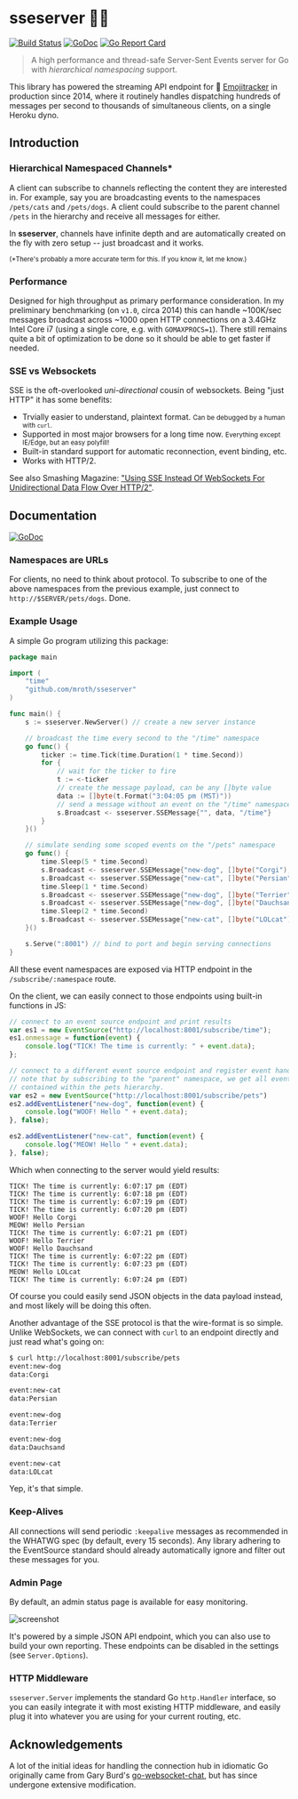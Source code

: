 # sseserver :surfing_man:

[![Build Status](https://travis-ci.org/mroth/sseserver.svg?branch=master)](https://travis-ci.org/mroth/sseserver)
[![GoDoc](https://godoc.org/github.com/mroth/sseserver?status.svg)](https://godoc.org/github.com/mroth/sseserver)
[![Go Report Card](https://goreportcard.com/badge/github.com/mroth/sseserver)](https://goreportcard.com/report/github.com/mroth/sseserver)

> A high performance and thread-safe Server-Sent Events server for Go with
_hierarchical namespacing_ support.

This library has powered the streaming API endpoint for
:dizzy: [Emojitracker](https://emojitracker.com) in production since 2014, where
it routinely handles dispatching hundreds of messages per second to thousands of
simultaneous clients, on a single Heroku dyno.

## Introduction

### Hierarchical Namespaced Channels*

A client can subscribe to channels reflecting the content they are interested
in. For example, say you are broadcasting events to the namespaces `/pets/cats`
and `/pets/dogs`. A client could subscribe to the parent channel `/pets` in the
hierarchy and receive all messages for either.

In **sseserver**, channels have infinite depth and are automatically created on
the fly with zero setup -- just broadcast and it works.

<small>(*There's probably a more accurate term for this.  If you know it, let me
know.)</small>

### Performance

Designed for high throughput as primary performance consideration. In my
preliminary benchmarking (on `v1.0`, circa 2014) this can handle ~100K/sec
messages broadcast across ~1000 open HTTP connections on a 3.4GHz Intel Core i7
(using a single  core, e.g. with `GOMAXPROCS=1`).  There still remains quite a
bit of optimization to be done so it should be able to get faster if needed.

### SSE vs Websockets

SSE is the oft-overlooked *uni-directional* cousin of websockets. Being "just
HTTP" it has some benefits:

- Trvially easier to understand, plaintext format.
  <small>Can be debugged by a human with `curl`.</small>
- Supported in most major browsers for a long time now.
  <small>Everything except IE/Edge, but an easy polyfill!</small>
- Built-in standard support for automatic reconnection, event binding, etc.
- Works with HTTP/2.

See also Smashing Magazine: ["Using SSE Instead Of WebSockets For Unidirectional
Data Flow Over HTTP/2"][1].

[1]: https://www.smashingmagazine.com/2018/02/sse-websockets-data-flow-http2/

## Documentation

[![GoDoc](https://godoc.org/github.com/mroth/sseserver?status.svg)](https://godoc.org/github.com/mroth/sseserver)

### Namespaces are URLs

For clients, no need to think about protocol. To subscribe to one of the above
namespaces from the previous example, just connect to `http://$SERVER/pets/dogs`.
Done.

### Example Usage

A simple Go program utilizing this package:

```go
package main

import (
    "time"
    "github.com/mroth/sseserver"
)

func main() {
    s := sseserver.NewServer() // create a new server instance

    // broadcast the time every second to the "/time" namespace
    go func() {
        ticker := time.Tick(time.Duration(1 * time.Second))
        for {
            // wait for the ticker to fire
            t := <-ticker
            // create the message payload, can be any []byte value
            data := []byte(t.Format("3:04:05 pm (MST)"))
            // send a message without an event on the "/time" namespace
            s.Broadcast <- sseserver.SSEMessage{"", data, "/time"}
        }
    }()

    // simulate sending some scoped events on the "/pets" namespace
    go func() {
        time.Sleep(5 * time.Second)
        s.Broadcast <- sseserver.SSEMessage{"new-dog", []byte("Corgi"), "/pets/dogs"}
        s.Broadcast <- sseserver.SSEMessage{"new-cat", []byte("Persian"), "/pets/cats"}
        time.Sleep(1 * time.Second)
        s.Broadcast <- sseserver.SSEMessage{"new-dog", []byte("Terrier"), "/pets/dogs"}
        s.Broadcast <- sseserver.SSEMessage{"new-dog", []byte("Dauchsand"), "/pets/cats"}
        time.Sleep(2 * time.Second)
        s.Broadcast <- sseserver.SSEMessage{"new-cat", []byte("LOLcat"), "/pets/cats"}
    }()

    s.Serve(":8001") // bind to port and begin serving connections
}
```

All these event namespaces are exposed via HTTP endpoint in the
`/subscribe/:namespace` route.

On the client, we can easily connect to those endpoints using built-in functions in JS:
```js
// connect to an event source endpoint and print results
var es1 = new EventSource("http://localhost:8001/subscribe/time");
es1.onmessage = function(event) {
    console.log("TICK! The time is currently: " + event.data);
};

// connect to a different event source endpoint and register event handlers
// note that by subscribing to the "parent" namespace, we get all events
// contained within the pets hierarchy.
var es2 = new EventSource("http://localhost:8001/subscribe/pets")
es2.addEventListener("new-dog", function(event) {
    console.log("WOOF! Hello " + event.data);
}, false);

es2.addEventListener("new-cat", function(event) {
    console.log("MEOW! Hello " + event.data);
}, false);
```

Which when connecting to the server would yield results:

    TICK! The time is currently: 6:07:17 pm (EDT)
    TICK! The time is currently: 6:07:18 pm (EDT)
    TICK! The time is currently: 6:07:19 pm (EDT)
    TICK! The time is currently: 6:07:20 pm (EDT)
    WOOF! Hello Corgi
    MEOW! Hello Persian
    TICK! The time is currently: 6:07:21 pm (EDT)
    WOOF! Hello Terrier
    WOOF! Hello Dauchsand
    TICK! The time is currently: 6:07:22 pm (EDT)
    TICK! The time is currently: 6:07:23 pm (EDT)
    MEOW! Hello LOLcat
    TICK! The time is currently: 6:07:24 pm (EDT)


Of course you could easily send JSON objects in the data payload instead, and
most likely will be doing this often.

Another advantage of the SSE protocol is that the wire-format is so simple.
Unlike WebSockets, we can connect with `curl` to an endpoint directly and just
read what's going on:

```bash
$ curl http://localhost:8001/subscribe/pets
event:new-dog
data:Corgi

event:new-cat
data:Persian

event:new-dog
data:Terrier

event:new-dog
data:Dauchsand

event:new-cat
data:LOLcat
```

Yep, it's that simple.

### Keep-Alives

All connections will send periodic `:keepalive` messages as recommended in the
WHATWG spec (by default, every 15 seconds). Any library adhering to the
EventSource standard should already automatically ignore and filter out these
messages for you.

### Admin Page
By default, an admin status page is available for easy monitoring.

![screenshot](http://f.cl.ly/items/1v2X1k342K3p0K1O2x0B/ssestreamer-admin.png)

It's powered by a simple JSON API endpoint, which you can also use to build your
own reporting.  These endpoints can be disabled in the settings (see `Server.Options`).

### HTTP Middleware

`sseserver.Server` implements the standard Go `http.Handler` interface, so you
can easily integrate it with most existing HTTP middleware, and easily plug it
into whatever you are using for your current routing, etc.

## Acknowledgements

A lot of the initial ideas for handling the connection hub in idiomatic Go
originally came from Gary Burd's [go-websocket-chat][1], but has since
undergone extensive modification.

[1]: http://gary.burd.info/go-websocket-chat
